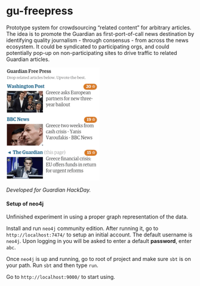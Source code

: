 # gu-freepress

Prototype system for crowdsourcing “related content” for arbitrary articles. The idea is to promote the Guardian as first-port-of-call news destination by identifying quality journalism - through consensus - from across the news ecosystem. It could be syndicated to participating orgs, and could potentially pop-up on non-participating sites to drive traffic to related Guardian articles.

![Alt text](docs/free-press.gif)

_Developed for Guardian HackDay._

#### Setup of neo4j

Unfinished experiment in using a proper graph representation of the data.

Install and run `neo4j` community edition. After running it, go to `http://localhost:7474/` to setup an initial account. The default username is `neo4j`. Upon logging in you will be asked to enter a default **password**, enter `abc`.

Once `neo4j` is up and running, go to root of project and make sure `sbt` is on your path. Run `sbt` and then type `run`.

Go to `http://localhost:9000/` to start using.
